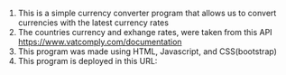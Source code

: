 1) This is a simple currency converter program that allows us to convert currencies with the latest currency rates
2) The countries currency and exhange rates, were taken from this API https://www.vatcomply.com/documentation
3) This program was made using HTML, Javascript, and CSS(bootstrap)
4) This program is deployed in this URL: 